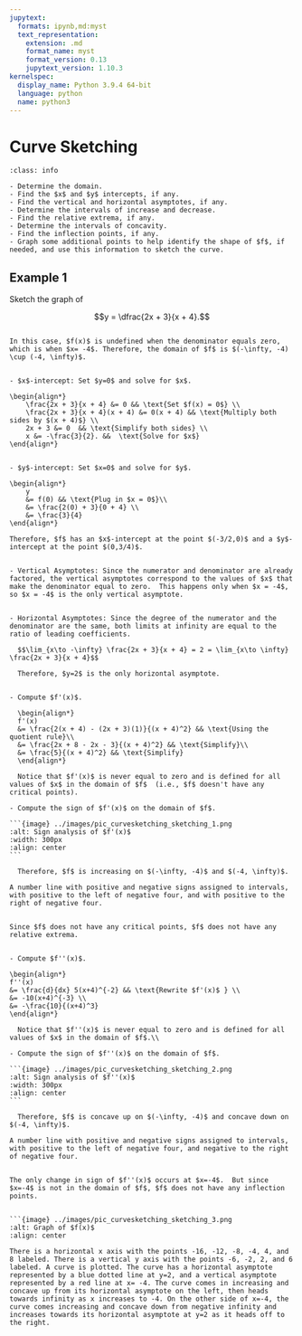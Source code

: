 ```yaml
---
jupytext:
  formats: ipynb,md:myst
  text_representation:
    extension: .md
    format_name: myst
    format_version: 0.13
    jupytext_version: 1.10.3
kernelspec:
  display_name: Python 3.9.4 64-bit
  language: python
  name: python3
---
```

# Curve Sketching


```{admonition} Drawing the graph of $y=f(x)$
:class: info

- Determine the domain.
- Find the $x$ and $y$ intercepts, if any.
- Find the vertical and horizontal asymptotes, if any.
- Determine the intervals of increase and decrease.
- Find the relative extrema, if any.
- Determine the intervals of concavity.
- Find the inflection points, if any.
- Graph some additional points to help identify the shape of $f$, if needed, and use this information to sketch the curve.
```


## Example 1

Sketch the graph of 

$$y = \dfrac{2x + 3}{x + 4}.$$



```{dropdown} **Step 1:**  Determine the domain.

In this case, $f(x)$ is undefined when the denominator equals zero, which is when $x= -4$. Therefore, the domain of $f$ is $(-\infty, -4) \cup (-4, \infty)$.
```


```{dropdown} **Step 2:** Find the $x$ and $y$ intercepts, if any.

- $x$-intercept: Set $y=0$ and solve for $x$.

\begin{align*}
    \frac{2x + 3}{x + 4} &= 0 && \text{Set $f(x) = 0$} \\
    \frac{2x + 3}{x + 4}(x + 4) &= 0(x + 4) && \text{Multiply both sides by $(x + 4)$} \\
    2x + 3 &= 0  && \text{Simplify both sides} \\
    x &= -\frac{3}{2}. &&  \text{Solve for $x$}
\end{align*}


- $y$-intercept: Set $x=0$ and solve for $y$.

\begin{align*}
    y 
    &= f(0) && \text{Plug in $x = 0$}\\
    &= \frac{2(0) + 3}{0 + 4} \\
    &= \frac{3}{4}
\end{align*}

Therefore, $f$ has an $x$-intercept at the point $(-3/2,0)$ and a $y$-intercept at the point $(0,3/4)$.
```


```{dropdown} **Step 3:** Find the vertical and horizontal asymptotes, if any.

- Vertical Asymptotes: Since the numerator and denominator are already factored, the vertical asymptotes correspond to the values of $x$ that make the denominator equal to zero.  This happens only when $x = -4$, so $x = -4$ is the only vertical asymptote.


- Horizontal Asymptotes: Since the degree of the numerator and the denominator are the same, both limits at infinity are equal to the ratio of leading coefficients.

  $$\lim_{x\to -\infty} \frac{2x + 3}{x + 4} = 2 = \lim_{x\to \infty} \frac{2x + 3}{x + 4}$$

  Therefore, $y=2$ is the only horizontal asymptote.
```


````{dropdown} **Step 4:** Determine the intervals of increase and decrease.

- Compute $f'(x)$.

  \begin{align*}
  f'(x) 
  &= \frac{2(x + 4) - (2x + 3)(1)}{(x + 4)^2} && \text{Using the   quotient rule}\\
  &= \frac{2x + 8 - 2x - 3}{(x + 4)^2} && \text{Simplify}\\
  &= \frac{5}{(x + 4)^2} && \text{Simplify} 
  \end{align*}
  
  Notice that $f'(x)$ is never equal to zero and is defined for all values of $x$ in the domain of $f$  (i.e., $f$ doesn't have any critical points).

- Compute the sign of $f'(x)$ on the domain of $f$.

```{image} ../images/pic_curvesketching_sketching_1.png
:alt: Sign analysis of $f'(x)$
:width: 300px
:align: center
```

  Therefore, $f$ is increasing on $(-\infty, -4)$ and $(-4, \infty)$.
````
```{dropdown} **Long Text Description**
A number line with positive and negative signs assigned to intervals, with positive to the left of negative four, and with positive to the right of negative four.
```

```{dropdown} **Step 5:** Find the relative extrema, if any.

Since $f$ does not have any critical points, $f$ does not have any relative extrema.
```


````{dropdown} **Step 6:** Determine the intervals of concavity.

- Compute $f''(x)$.

\begin{align*}
f''(x) 
&= \frac{d}{dx} 5(x+4)^{-2} && \text{Rewrite $f'(x)$ } \\
&= -10(x+4)^{-3} \\
&= -\frac{10}{(x+4)^3}
\end{align*}

  Notice that $f''(x)$ is never equal to zero and is defined for all values of $x$ in the domain of $f$.\\

- Compute the sign of $f''(x)$ on the domain of $f$.

```{image} ../images/pic_curvesketching_sketching_2.png
:alt: Sign analysis of $f''(x)$
:width: 300px
:align: center
```

  Therefore, $f$ is concave up on $(-\infty, -4)$ and concave down on $(-4, \infty)$.  
````
```{dropdown} **Long Text Description**
A number line with positive and negative signs assigned to intervals, with positive to the left of negative four, and negative to the right of negative four.
```

```{dropdown} **Step 7:** Find the inflection points, if any.

The only change in sign of $f''(x)$ occurs at $x=-4$.  But since $x=-4$ is not in the domain of $f$, $f$ does not have any inflection points.
```


```{dropdown} **Step 8:** Use the information gathered to sketch the function.

```{image} ../images/pic_curvesketching_sketching_3.png
:alt: Graph of $f(x)$
:align: center
```
```{dropdown} **Long Text Description**
There is a horizontal x axis with the points -16, -12, -8, -4, 4, and 8 labeled. There is a vertical y axis with the points -6, -2, 2, and 6 labeled. A curve is plotted. The curve has a horizontal asymptote represented by a blue dotted line at y=2, and a vertical asymptote represented by a red line at x= -4. The curve comes in increasing and concave up from its horizontal asymptote on the left, then heads towards infinity as x increases to -4. On the other side of x=-4, the curve comes increasing and concave down from negative infinity and increases towards its horizontal asymptote at y=2 as it heads off to the right.
```
